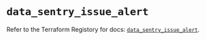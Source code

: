 # `data_sentry_issue_alert`

Refer to the Terraform Registory for docs: [`data_sentry_issue_alert`](https://registry.terraform.io/providers/jianyuan/sentry/0.12.1/docs/data-sources/issue_alert).
